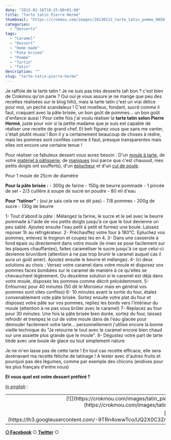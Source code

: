 ```yaml
---
date: "2013-01-16T10:25:00+01:00"
title: "Tarte tatin Pierre Hermé"
thumbnail: "https://crokmou.com/images/20130113_tarte_tatin_pomme_0050.jpg"
categories:
  - "Desserts"
tags:
  - "Caramel"
  - "Dessert"
  - "Home made"
  - "Pate brisee"
  - "Pomme"
  - "Tartin"
  - "Tatin"
description: ""
slug: "tarte-tatin-pierre-herme"
---
```


Je raffole de la tarte tatin ! Je ne suis pas très desserts (ah bon ? c'est bien de Crokmou qu'on parle ? Oui oui je vous assure je ne mange que peu des recettes réalisées sur le blog hihi), mais la tarte tatin c'est un vrai délice pour moi, un péché scandaleux ! C'est moelleux, fondant, sucré comme il faut, craquant avec la pâte brisée, un bon goût de pommes... un bon goût d'enfance aussi ! Pour cette fois j'ai voulu réaliser la **tarte tatin selon Pierre Hermé**, juste pour voir si la petite madame que je suis est capable de réaliser une recette de grand chef. Et beh figurez vous que sans me vanter, c'était plutôt réussi ! Bon il y a certainement beaucoup de choses à redire, mais les pommes sont confites comme il faut, presque transparentes mais elles ont encore une certaine tenue !

Pour réaliser ce fabuleux dessert vous aurez besoin : D'un [moule à tarte](http://www.rueducommerce.fr/index/moule%20tarte), de votre [matériel à pâtisserie](http://www.rueducommerce.fr/m/pl/malid:12468605), de [maniques](http://www.rueducommerce.fr/m/pl/malid:4769931) (oui parce que c'est chauuud, mes petits doigts ont soufferts), d'un [éplucheur](http://www.rueducommerce.fr/m/pl/malid:43774618) et d'un [cul de poule](http://www.rueducommerce.fr/m/pl/malid:48515370).

Pour 1 moule de 25cm de diamètre

**Pour la pâte brisée :** - 300g de farine - 150g de beurre pommade - 1 pincée de sel - 2/3 cuillère à soupe de sucre en poudre - 80 ml d'eau

**Pour "tatiner" :** (oui je sais cela ne se dit pas) - 7/8 pommes - 200g de sucre - 130g de beurre

1- Tout d'abord la pâte : Mélangez la farine, le sucre et le sel avec le beurre pommade à l'aide de vos petits doigts jusqu'à ce que le tout devienne un peu sablé. Ajoutez ensuite l'eau petit à petit et formez une boule. Laissez reposer 1h au réfrigérateur. 2- Préchauffez votre four à 180°C. Epluchez vos pommes, enlevez le trognon et coupez les en 4. 3- Dans une casserole à fond épais ou directement dans votre moule (le mien se pose facilement sur les plaques chauffantes), faites caraméliser le sucre jusqu'à ce que celui-ci devienne brun/doré (attention à ne pas trop brunir le caramel auquel cas il aura un goût amer). Ajoutez ensuite le beurre et mélangez. 4- Ici deux solutions au choix : Versez votre caramel dans votre moule et disposez vos pommes faces bombées sur le caramel de manière à ce qu'elles se chevauchent légèrement. Ou deuxième solution si le caramel est déjà dans votre moule, disposez les pommes comme décrit précédemment. 5- Enfournez pour 40 minutes (50 dit le Monsieur mais en général vos pommes sont vites confites) 6- 10 minutes avant la sortie du four, étalez convenablement vote pâte brisée. Sortez ensuite votre plat du four et disposez votre pâte sur vos pommes, repliez les bords vers l'intérieur du moule (attention à ne pas vous brûler avec le caramel) 7- Replacez au four pour 30 minutes. Une fois la pâte brisée bien dorée, sortez du four, laissez refroidir et trempez le cul de votre moule dans de l'eau glacée pour démouler facilement votre tarte... personnellement j'utilise encore la bonne vieille technique du "Je retourne le tout avec le caramel encore bien chaud sur une assiette plus grande que le moule". 8- Dégustez votre part de tarte tiède avec une boule de glace ou tout simplement nature

Je ne m'en lasse pas de cette tarte ! En tout cas recette efficace, elle sera dorénavant ma recette fétiche de tatinage ! A tester avec d'autres fruits et pourquoi pas des légumes, comme par exemple des chicons (endives pour les plus français d'entre nous)

**Et vous quel est votre dessert préféré ?**

_[In english](https://lh3.googleusercontent.com/-9TRn4owwTco/UQ2X0C3ZrDI/AAAAAAAAGgQ/Xpuj7djyKZw/s842/tatin_pie_by_pierre_herme.jpg) :_

<table style="margin-left: auto; margin-right: auto; text-align: center;" cellspacing="0" cellpadding="0" align="center">

<tbody>

<tr>

<td style="text-align: center;">[![](https://crokmou.com/images/tatin_pie_by_pierre_herme-300x2121-300x212.jpg)](https://crokmou.com/images/tatin_pie_by_pierre_herme-300x2121.jpg)</td>

</tr>

<tr>

<td style="text-align: center;">[Here](https://lh3.googleusercontent.com/-9TRn4owwTco/UQ2X0C3ZrDI/AAAAAAAAGgQ/Xpuj7djyKZw/s842/tatin_pie_by_pierre_herme.jpg)</td>

</tr>

</tbody>

</table>

[**○<span style="font-size: xx-small; margin: 0px; outline: 0px; padding: 0px;"><span style="font-family: Arial, Helvetica, sans-serif; margin: 0px; outline: 0px; padding: 0px;"> </span></span>Facebook**](https://www.facebook.com/pages/CroKMou/148093255259077) ○ [**Twitter**](https://twitter.com/Crokmou) ○